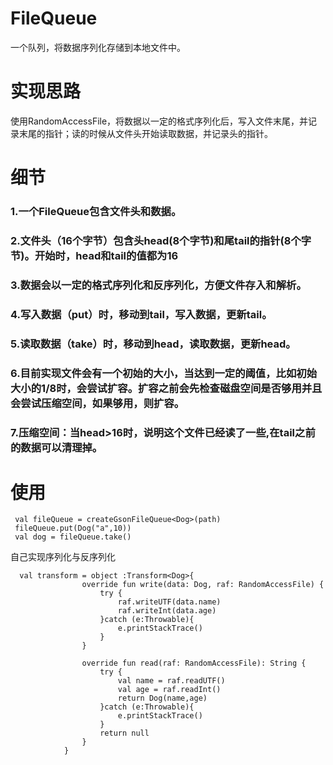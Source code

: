 # FileQueue
一个队列，将数据序列化存储到本地文件中。

# 实现思路
使用RandomAccessFile，将数据以一定的格式序列化后，写入文件末尾，并记录末尾的指针；读的时候从文件头开始读取数据，并记录头的指针。

# 细节
### 1.一个FileQueue包含文件头和数据。
### 2.文件头（16个字节）包含头head(8个字节)和尾tail的指针(8个字节)。开始时，head和tail的值都为16
### 3.数据会以一定的格式序列化和反序列化，方便文件存入和解析。
### 4.写入数据（put）时，移动到tail，写入数据，更新tail。
### 5.读取数据（take）时，移动到head，读取数据，更新head。
### 6.目前实现文件会有一个初始的大小，当达到一定的阈值，比如初始大小的1/8时，会尝试扩容。扩容之前会先检查磁盘空间是否够用并且会尝试压缩空间，如果够用，则扩容。
### 7.压缩空间：当head>16时，说明这个文件已经读了一些,在tail之前的数据可以清理掉。

# 使用
```
 val fileQueue = createGsonFileQueue<Dog>(path)
 fileQueue.put(Dog("a",10))
 val dog = fileQueue.take()
```

自己实现序列化与反序列化
```
  val transform = object :Transform<Dog>{
                override fun write(data: Dog, raf: RandomAccessFile) {
                    try {
                        raf.writeUTF(data.name)
                        raf.writeInt(data.age)
                    }catch (e:Throwable){
                        e.printStackTrace()
                    }
                }

                override fun read(raf: RandomAccessFile): String {
                    try {
                        val name = raf.readUTF()
                        val age = raf.readInt()
                        return Dog(name,age)
                    }catch (e:Throwable){
                        e.printStackTrace()
                    }
                    return null
                }
            }
```
